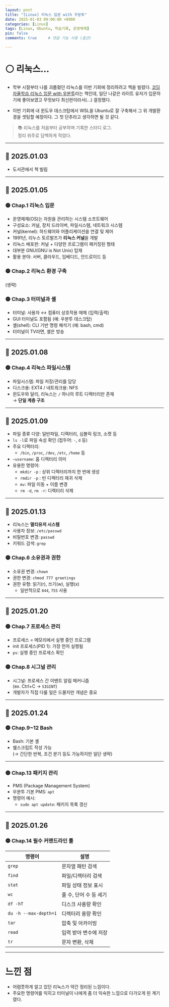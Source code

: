 ```yaml
---
layout: post
title: "[Linux] 리눅스 입문 with 우분투"
date: 2025-01-03 09:00:00 +0900
categories: [Linux]
tags: [Linux, Ubuntu, 학습기록, 운영체제]
pin: false
comments: true     # 댓글 기능 사용 (옵션)

---
```

# ⚪ 리눅스...

- 학부 시절부터 나를 괴롭혔던 리눅스를 이번 기회에 정리하려고 책을 빌렸다. [코딩 자율학습 리눅스 입문 with 우분투](https://www.aladin.co.kr/shop/wproduct.aspx?ItemId=344567892)라는 책인데, 일단 나같은 라이트 유저가 입문하기에 좋아보였고 무엇보다 최신판이라서(...) 결정했다.

- 이번 기회에 내 윈도우 데스크탑에서 WSL을 Ubuntu로 잘 구축해서 그 위 개발환경을 셋팅할 예정이다. 그 첫 단추라고 생각하면 될 것 같다.


> 📚 리눅스를 처음부터 공부하며 기록한 스터디 로그.  
> 정리 위주로 담백하게 적었다.

---

## 📅 2025.01.03  
- 도서관에서 책 빌림

---

## 📅 2025.01.05

### 🟡 Chap.1 리눅스 입문
- 운영체제(OS)는 자원을 관리하는 시스템 소프트웨어
- 구성요소: 커널, 장치 드라이버, 파일시스템, 네트워크 시스템
- 커널(kernel): 하드웨어와 어플리케이션을 연결 및 제어
- 1991년, 리누스 토르발즈가 **리눅스 커널**을 개발
- 리눅스 배포판: 커널 + 다양한 프로그램이 패키징된 형태
- 대부분 GNU(GNU is Not Unix) 탑재
- 활용 분야: 서버, 클라우드, 임베디드, 안드로이드 등

### 🟡 Chap.2 리눅스 환경 구축  
(생략)

### 🟡 Chap.3 터미널과 셸
- 터미널: 사용자 ↔ 컴퓨터 상호작용 매체 (입력/출력)
- GUI 터미널도 포함됨 (예: 우분투 데스크탑)
- 셸(shell): CLI 기반 명령 해석기 (예: bash, cmd)
- 터미널이 TV라면, 셸은 방송

---

## 📅 2025.01.08

### 🟡 Chap.4 리눅스 파일시스템
- 파일시스템: 파일 저장/관리를 담당
- 디스크용: EXT4 / 네트워크용: NFS
- 윈도우와 달리, 리눅스는 `/` 하나의 루트 디렉터리만 존재  
  → **단일 계층 구조**

---

## 📅 2025.01.09

- 파일 종류 다양: 일반파일, 디렉터리, 심볼릭 링크, 소켓 등
- `ls -l`로 파일 속성 확인 (접두어: `-`, `d` 등)
- 주요 디렉터리:
  - `/bin`, `/proc`, `/dev`, `/etc`, `/home` 등
- `~username`: 홈 디렉터리 의미
- 유용한 명령어:
  - `mkdir -p` : 상위 디렉터리까지 한 번에 생성
  - `rmdir -p` : 빈 디렉터리 재귀 삭제
  - `mv`: 파일 이동 + 이름 변경
  - `rm -d`, `rm -r`: 디렉터리 삭제

---

## 📅 2025.01.13

- 리눅스는 **멀티유저 시스템**
- 사용자 정보: `/etc/passwd`
- 비밀번호 변경: `passwd`
- 키워드 검색: `grep`

### 🟡 Chap.6 소유권과 권한
- 소유권 변경: `chown`
- 권한 변경: `chmod 777 greetings`
- 권한 유형: 읽기(r), 쓰기(w), 실행(x)
  - 일반적으로 `644`, `755` 사용

---

## 📅 2025.01.20

### 🟡 Chap.7 프로세스 관리
- 프로세스 = 메모리에서 실행 중인 프로그램
- init 프로세스(PID 1): 가장 먼저 실행됨
- `ps`: 실행 중인 프로세스 확인

### 🟡 Chap.8 시그널 관리
- 시그널: 프로세스 간 이벤트 알림 메커니즘  
  (ex. Ctrl+C → `SIGINT`)
- 개발자가 직접 다룰 일은 드물지만 개념은 중요

---
## 📅 2025.01.24

### 🟡 Chap.9~12 Bash
- Bash: 기본 셸
- 쉘스크립트 작성 가능  
(→ 간단한 반복, 조건 분기 등도 가능하지만 일단 생략)

---

### 🟡 Chap.13 패키지 관리
- PMS (Package Management System)
- 우분투 기본 PMS: `apt`
- 명령어 예시:
  - `sudo apt update`: 패키지 목록 갱신

---
## 📅 2025.01.26

### 🟡 Chap.14 필수 커맨드라인 툴

| 명령어 | 설명 |
|--------|------|
| `grep` | 문자열 패턴 검색 |
| `find` | 파일/디렉터리 검색 |
| `stat` | 파일 상태 정보 표시 |
| `wc` | 줄 수, 단어 수 등 세기 |
| `df -hT` | 디스크 사용량 확인 |
| `du -h --max-depth=1` | 디렉터리 용량 확인 |
| `tar` | 압축 및 아카이빙 |
| `read` | 입력 받아 변수에 저장 |
| `tr` | 문자 변환, 삭제 |

---

# **느낀 점**  
- 어렴풋하게 알고 있던 리눅스가 약간 정리된 느낌이다.
- 주요한 명령어를 익히고 터미널이 나에게 좀 더 익숙한 느낌으로 다가오게 된 계기였다.

